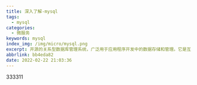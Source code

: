 ```yaml
---
title: 深入了解-mysql
tags:
  - mysql
categories:
  - 微服务
keywords: mysql
index_img: /img/micro/mysql.png
excerpt: 开源的关系型数据库管理系统，广泛用于应用程序开发中的数据存储和管理。它是互联网和企业应用中最受欢迎的数据库之一，拥有庞大的社区支持和丰富的扩展功能。
abbrlink: bb4eda82
date: 2022-02-22 21:03:36
---
```

333311